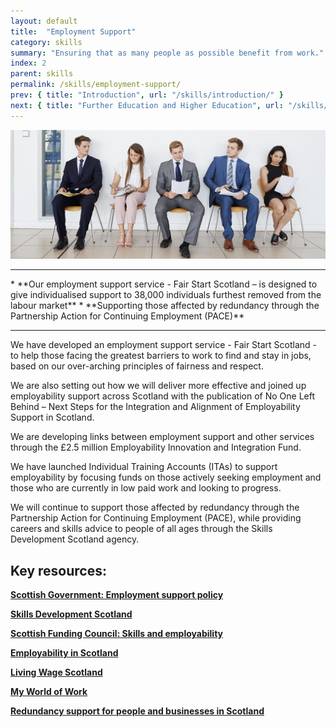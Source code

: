 ```yaml
---
layout: default
title:  "Employment Support"
category: skills
summary: "Ensuring that as many people as possible benefit from work."
index: 2
parent: skills
permalink: /skills/employment-support/
prev: { title: "Introduction", url: "/skills/introduction/" }
next: { title: "Further Education and Higher Education", url: "/skills/further-higher-education/" }
---
```


![Five people waiting in line in chairs](/assets/images/pageimages/skills1.jpg)
<br>
<hr>
* **Our employment support service - Fair Start Scotland – is designed to give individualised support to 38,000 individuals furthest removed from the labour market**
* **Supporting those affected by redundancy through the Partnership Action for Continuing Employment (PACE)**

<hr>

We have developed an employment support service - Fair Start Scotland - to help those facing the greatest barriers to work to find and stay in jobs, based on our over-arching principles of fairness and respect. 

We are also setting out how we will deliver more effective and joined up employability support across Scotland with the publication of No One Left Behind – Next Steps for the Integration and Alignment of Employability Support in Scotland.

We are developing links between employment support and other services through the £2.5 million Employability Innovation and Integration Fund.

We have launched Individual Training Accounts (ITAs) to support employability by focusing funds on those actively seeking employment and those who are currently in low paid work and looking to progress.

We will continue to support those affected by redundancy through the Partnership Action for Continuing Employment (PACE), while providing careers and skills advice to people of all ages through the Skills Development Scotland agency.


## Key resources:

**[Scottish Government: Employment support policy](https://beta.gov.scot/policies/employment-support/)**

**[Skills Development Scotland](https://www.skillsdevelopmentscotland.co.uk/)**

**[Scottish Funding Council: Skills and employability](http://www.sfc.ac.uk/skills/skills.aspx)**

**[Employability in Scotland](http://www.employabilityinscotland.com/)**

**[Living Wage Scotland](https://scottishlivingwage.org/)**

**[My World of Work](https://www.myworldofwork.co.uk/)**

**[Redundancy support for people and businesses in Scotland](https://www.skillsdevelopmentscotland.co.uk/what-we-do/employability-skills/partnership-action-for-continuing-employment-pace/)**
 
